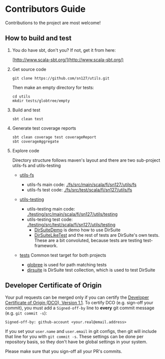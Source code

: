 # Contributors Guide

Contributions to the project are most welcome!

## How to build and test

 1. You do have sbt, don't you? If not, get it from here:
    
    [http://www.scala-sbt.org/](http://www.scala-sbt.org/)
    
 2. Get source code
 
    `git clone https://github.com/sn127/utils.git`

    Then make an empty directory for tests:
     ```
     cd utils
     mkdir tests/globtree/empty
     ```
 
 3. Build and test 
 
    `sbt clean test`
 
 4. Generate test coverage reports
    ```
    sbt clean coverage test coverageReport
    sbt coverageAggregate
    ```

 5. Explore code
    
    Directory structure follows maven's layout and there are two sub-project utils-fs and utils-testing
    
    * [utils-fs](./fs)
      - utils-fs main code: [./fs/src/main/scala/fi/sn127/utils/fs](./fs/src/main/scala/fi/sn127/utils/fs)
      - utils-fs test code: [./fs/src/test/scala/fi/sn127/utils/fs](./fs/src/test/scala/fi/sn127/utils/fs)
      
    * [utils-testing](./testing)
      - utils-testing main code: [./testing/src/main/scala/fi/sn127/utils/testing](./testing/src/main/scala/fi/sn127/utils/testing)
      - utils-testing test code: [./testing/src/test/scala/fi/sn127/utils/testing](./testing/src/test/scala/fi/sn127/utils/testing)
        - [DirSuiteDemo](./testing/src/test/scala/fi/sn127/utils/testing/DirSuiteDemo.scala) is demo how to use DirSuite
        - [DirSuiteLikeTest](./testing/src/test/scala/fi/sn127/utils/testing/DirSuiteLikeTest.scala) 
          and the rest of tests are DirSuite's own tests. 
          These are a bit convoluted,  because tests are testing test-framework.
    * [tests](./tests) Common test target for both projects 
      - [globree](./tests/globtree) is used for path matching tests
      - [dirsuite](./tests/dirsuite) is DirSuite test collection, which is used to test DirSuite 

## Developer Certificate of Origin 

Your pull requests can be merged only if you can certify 
the [Developer Certificate of Origin (DCO), Version 1.1](../DCO). 
To certify DCO (e.g. sign-off your commit), you must add 
a `Signed-off-by` line to **every**  git commit message 
(e.g. `git commit -s`):

    Signed-off-by: github-account <your.real@email.address>

If you set your `user.name` and `user.email` in git configs,
then git will include that line for you with `git commit -s`. 
These settings can be done per repository basis, 
so they don't have be global settings in your system. 
 
Please make sure that you sign-off all your PR's commits. 
